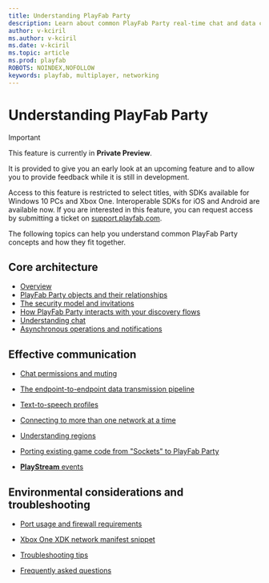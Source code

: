 ```yaml
---
title: Understanding PlayFab Party
description: Learn about common PlayFab Party real-time chat and data communication concepts.
author: v-kciril
ms.author: v-kciril
ms.date: v-kciril
ms.topic: article
ms.prod: playfab
ROBOTS: NOINDEX,NOFOLLOW
keywords: playfab, multiplayer, networking
---
```


# Understanding PlayFab Party

> [!IMPORTANT]
> This feature is currently in **Private Preview**.
>
> It is provided to give you an early look at an upcoming feature and to allow you to provide feedback while it is still in development.
>
> Access to this feature is restricted to select titles, with SDKs available for Windows 10 PCs and Xbox One. Interoperable SDKs for iOS and Android are available now. If you are interested in this feature, you can request access by submitting a ticket on [support.playfab.com](https://support.playfab.com/hc/en-us/requests/new).

The following topics can help you understand common PlayFab Party concepts and how they fit together.

## Core architecture

  - [Overview](understanding-party-overview.md)
  - [PlayFab Party objects and their relationships](understanding-party-objects.md)
  - [The security model and invitations](understanding-party-invitations.md)
  - [How PlayFab Party interacts with your discovery flows](understanding-party-discovery.md)
  - [Understanding chat](understanding-party-chat.md)
  - [Asynchronous operations and notifications](understanding-party-asynchronous-operations.md)

## Effective communication

  - [Chat permissions and muting](understanding-party-chat-permissions-and-muting.md)
  
  - [The endpoint-to-endpoint data transmission pipeline](understanding-party-endpoint-transmission.md)

  - [Text-to-speech profiles](understanding-party-text-to-speech-profiles.md)

  - [Connecting to more than one network at a time](understanding-party-multiple-networks.md)

  - [Understanding regions](understanding-party-regions.md)

  - [Porting existing game code from "Sockets" to PlayFab Party](party-porting-from-sockets.md)

  - [**PlayStream** events](party-playstream-events.md)

## Environmental considerations and troubleshooting

  - [Port usage and firewall requirements](understanding-party-port-usage.md)

  - [Xbox One XDK network manifest snippet](understanding-party-xbox-one-xdk-network-manifest.md)

  - [Troubleshooting tips](understanding-party-troubleshooting.md)

  - [Frequently asked questions](understanding-party-frequently-asked-questions.md)
